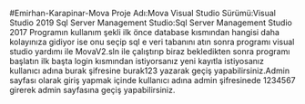 #Emirhan-Karapinar-Mova
Proje Adı:Mova Visual Studio Sürümü:Visual Studio 2019 Sql Server Management Studio:Sql Server Management Studio 2017 
Programın kullanım şekli ilk önce database kısmından hangisi daha kolayınıza gidiyor ise onu seçip sql e veri tabanını atın sonra programı visual studio yardımı ile MovaV2.sln ile çalıştırıp biraz bekledikten sonra programı başlatın ilk başta login kısmından istiyorsanız yeni kayıtla istiyosanız kullanıcı adına burak şifresine burak123 yazarak geçiş yapabilirsiniz.Admin sayfası olarak giriş yapmak içinde kullanıcı adına admin şifresinede 1234567 girerek admin sayfasına geçiş yapabilirsiniz.

